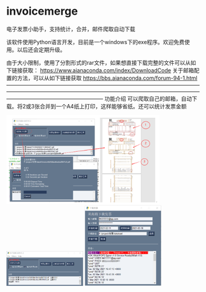 # invoicemerge
电子发票小助手，支持统计，合并，邮件爬取自动下载

该软件使用Python语言开发，目前是一个windows下的exe程序。欢迎免费使用。以后还会定期升级。

由于大小限制，使用了分割形式的rar文件，如果想直接下载完整的文件可以从如下链接获取：
https://www.aianaconda.com/index/DownloadCode
关于邮箱配置的方法，可以从如下链接获取
https://bbs.aianaconda.com/forum-94-1.html
——————————————————————————————————————————————————————————————————————————————————————————
功能介绍
可以爬取自己的邮箱，自动下载。将2或3张合并到一个A4纸上打印，这样能够省纸。还可以统计发票金额

<img src="https://github.com/aianaconda/invoicemerge/blob/main/1111.png" width="400" />
<img src="https://github.com/aianaconda/invoicemerge/blob/main/2222.png" width="200" />
<img src="https://github.com/aianaconda/invoicemerge/blob/main/3333.png" width="200" />



